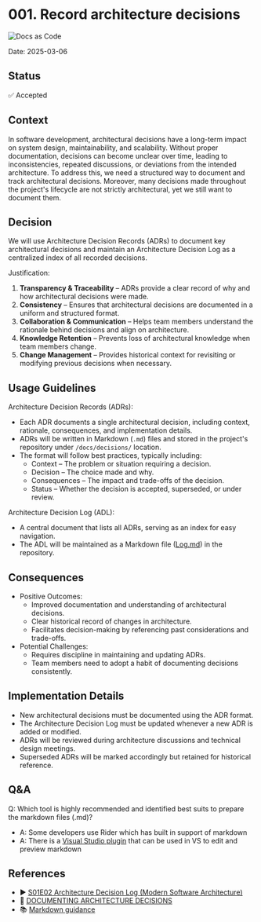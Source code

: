 # 001. Record architecture decisions
![Docs as Code](https://img.shields.io/badge/Docs_as_Code-blue)

Date: 2025-03-06

## Status

✅ Accepted

## Context

In software development, architectural decisions have a long-term impact on system design, maintainability, and scalability.
Without proper documentation, decisions can become unclear over time, leading to inconsistencies, repeated discussions, or deviations from the intended architecture.
To address this, we need a structured way to document and track architectural decisions.
Moreover, many decisions made throughout the project's lifecycle are not strictly architectural, yet we still want to document them.

## Decision

We will use Architecture Decision Records (ADRs) to document key architectural decisions and maintain an Architecture Decision Log as a centralized index of all recorded decisions.

Justification:
1. **Transparency & Traceability** – ADRs provide a clear record of why and how architectural decisions were made.
2. **Consistency** – Ensures that architectural decisions are documented in a uniform and structured format.
3. **Collaboration & Communication** – Helps team members understand the rationale behind decisions and align on architecture.
4. **Knowledge Retention** – Prevents loss of architectural knowledge when team members change.
5. **Change Management** – Provides historical context for revisiting or modifying previous decisions when necessary.

## Usage Guidelines

Architecture Decision Records (ADRs):

* Each ADR documents a single architectural decision, including context, rationale, consequences, and implementation details.
* ADRs will be written in Markdown (`.md`) files and stored in the project's repository under `/docs/decisions/` location.
* The format will follow best practices, typically including:
  * Context – The problem or situation requiring a decision.
  * Decision – The choice made and why.
  * Consequences – The impact and trade-offs of the decision.
  * Status – Whether the decision is accepted, superseded, or under review.

Architecture Decision Log (ADL):
* A central document that lists all ADRs, serving as an index for easy navigation.
* The ADL will be maintained as a Markdown file ([Log.md](../Log.md)) in the repository.

## Consequences

* Positive Outcomes:
  * Improved documentation and understanding of architectural decisions.
  * Clear historical record of changes in architecture.
  * Facilitates decision-making by referencing past considerations and trade-offs.
* Potential Challenges:
  * Requires discipline in maintaining and updating ADRs.
  * Team members need to adopt a habit of documenting decisions consistently.

## Implementation Details

* New architectural decisions must be documented using the ADR format.
* The Architecture Decision Log must be updated whenever a new ADR is added or modified.
* ADRs will be reviewed during architecture discussions and technical design meetings.
* Superseded ADRs will be marked accordingly but retained for historical reference.

## Q&A

Q: Which tool is highly recommended and identified best suits to prepare the markdown files (.md)?
   * A: Some developers use Rider which has built in support of markdown
   * A: There is a [Visual Studio plugin](https://marketplace.visualstudio.com/items?itemName=MadsKristensen.MarkdownEditor64) that can be used in VS to edit and preview markdown

## References

* ▶️ [S01E02 Architecture Decision Log (Modern Software Architecture)](https://www.youtube.com/watch?v=td3vERoL_KQ&ab_channel=SynergySoftwareArchitecture)
* 📖 [DOCUMENTING ARCHITECTURE DECISIONS](http://thinkrelevance.com/blog/2011/11/15/documenting-architecture-decisions)
* 📚 [Markdown guidance](https://docs.microsoft.com/en-us/azure/devops/project/wiki/markdown-guidance?view=azure-devops)